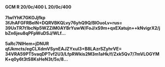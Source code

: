 #### GCM R 20/0c/400 L 20/0c/400
**7IwIYhK7GKOJjfkp**<br/>**3fJhAFGFRBeIN+DQRVBKQLvy76yhQ9Q/BIOuoLv+rus=**<br/>**39UxTR7t1bcNp5WZZiM0AYBrYuwW/FoJ/xS9m+qxEXatujn++kNvigrX2/jbZn6jeu8qPFpWuDSJ/WLf...**<br/><br/>
**5aRc7NIHem+jDNUR**<br/>**qfJkmcts/egCLXdmVSynEAJZYxuI3+B8LAzrSZyhrVE=**<br/>**34VRA59PT5vaqDPTvf2U3/LfpRWkis2M3m1aHk/f/Zxk5Qv7/7mVLOGYMK+q0y6t3tS8KsHeN3t/5x/8...**